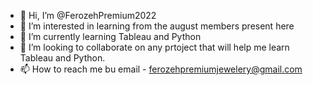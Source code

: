 - 👋 Hi, I’m @FerozehPremium2022
- 👀 I’m interested in learning from the august members present here
- 🌱 I’m currently learning Tableau and Python
- 💞️ I’m looking to collaborate on any prtoject that will help me learn Tableau and Python.
- 📫 How to reach me bu email - ferozehpremiumjewelery@gmail.com

<!---
FerozehPremium2022/FerozehPremium2022 is a ✨ special ✨ repository because its `README.md` (this file) appears on your GitHub profile.
You can click the Preview link to take a look at your changes.
--->
